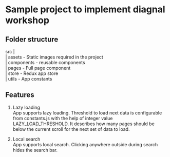 # Sample project to implement diagnal workshop

## Folder structure
src |<br />
    | assets - Static images required in the project<br />
    | components - reusable components<br />
    | pages - Full page component<br />
    | store - Redux app store<br />
    | utils - App constants<br />

## Features

1. Lazy loading<br />
App supports lazy loading. Threshold to load next data is configurable from constants.js with the help of integer value LAZY_LOAD_THRESHOLD. It describes how many pages should be below the current scroll for the next set of data to load.

2. Local search<br />
App supports local search. Clicking anywhere outside during search hides the search bar.
